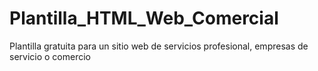 # Plantilla_HTML_Web_Comercial
Plantilla gratuita para un sitio web de servicios profesional, empresas de servicio o comercio
